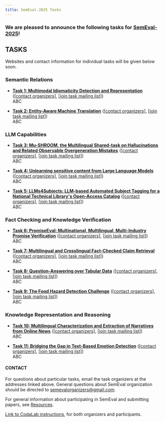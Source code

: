 ```yaml
---
title: SemEval-2025 Tasks
---
```


### We are pleased to announce the following tasks for [SemEval-2025](https://semeval.github.io/SemEval2025)!

## TASKS
Websites and contact information for individual tasks will be given below soon.

### Semantic Relations

- **[Task 1: Multimodal Idiomaticity Detection and Representation]()**
  ([[contact organizers]](mailto:semrel-semeval-organisers@googlegroups.com),
  [[join task mailing list]](semrel-semeval-participants@googlegroups.com))<br>
  ABC

- **[Task 2: Entity-Aware Machine Translation]()**
  ([[contact organizers]](mailto:),
  [[join task mailing list]]())<br>
  ABC

### LLM Capabilities

- **[Task 3: Mu-SHROOM, the Multilingual Shared-task on Hallucinations and Related Observable Overgeneration Mistakes]()**
  ([[contact organizers]](mailto:),
  [[join task mailing list]]())<br>
  ABC

- **[Task 4: Unlearning sensitive content from Large Language Models]()**
  ([[contact organizers]](mailto:),
  [[join task mailing list]]())<br>
  ABC

- **[Task 5: LLMs4Subjects: LLM-based Automated Subject Tagging for a National Technical Library's Open-Access Catalog]()**
  ([[contact organizers]](mailto:),
  [[join task mailing list]](TBD))<br>
  ABC

### Fact Checking and Knowledge Verification 

- **[Task 6: PromiseEval: Multinational, Multilingual, Multi-Industry Promise Verification]()**
  ([[contact organizers]](mailto:),
  [[join task mailing list]]())<br>
  ABC

- **[Task 7: Multilingual and Crosslingual Fact-Checked Claim Retrieval]()**
  ([[contact organizers]](mailto:),
  [[join task mailing list]]())<br>
  ABC

- **[Task 8: Question-Answering over Tabular Data]()**
  ([[contact organizers]](mailto:),
  [[join task mailing list]]())<br>
  ABC
  
- **[Task 9: The Food Hazard Detection Challenge]()**
  ([[contact organizers]](mailto:),
  [[join task mailing list]]())<br>
  ABC  

### Knowledge Representation and Reasoning

- **[Task 10: Multilingual Characterization and Extraction of Narratives from Online News]()**
  ([[contact organizers]](mailto:),
  [[join task mailing list]]())<br>
  ABC

- **[Task 11: Bridging the Gap in Text-Based Emotion Detection]()**
  ([[contact organizers]](mailto:),
  [[join task mailing list]]())<br>
  ABC


#### CONTACT
For questions about particular tasks, email the task organizers at the addresses linked above. General questions about SemEval organization should be directed to <semevalorganizers@gmail.com>.

For general information about participating in SemEval and submitting papers, see [Resources](index.html#resources).

[Link to CodaLab instructions](https://semeval.github.io/SemEval2025/codalab), for both organizers and participants.
